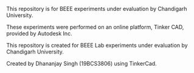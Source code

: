 This repository is for BEEE experiments under evaluation by Chandigarh University.

These experiments were performed on an online platform, Tinker CAD, provided by Autodesk Inc.

This repository is created for BEEE Lab experiments under evaluation by Chandigarh University.

Created by Dhananjay Singh (19BCS3806) using TinkerCad.
